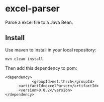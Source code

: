 # excel-parser
Parse a excel file to a Java Bean.

## Install 
Use maven to install in your local repository:
```
mvn clean install
```

Then add this dependency to pom:
```
<dependency>
			<groupId>net.thrch</groupId>
      <artifactId>excelParser</artifactId>
      <version>0.0.2</version>
</dependency>
```

